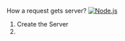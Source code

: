 How a request gets server?
[![Node.js](https://favpng.com/png_view/node-js-javascript-web-application-express-js-computer-software-png/K37x1ga1)](https://nodejs.org/en/docs/)

1. Create the Server
2.
